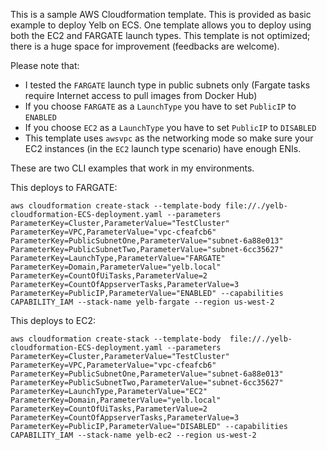 This is a sample AWS Cloudformation template. This is provided as basic example to deploy Yelb on ECS. One template allows you to deploy using both the EC2 and FARGATE launch types. This template is not optimized; there is a huge space for improvement (feedbacks are welcome). 

Please note that:
- I tested the `FARGATE` launch type in public subnets only (Fargate tasks require Internet access to pull images from Docker Hub) 
- If you choose `FARGATE` as a `LaunchType` you have to set `PublicIP` to `ENABLED`
- If you choose `EC2` as a `LaunchType` you have to set `PublicIP` to `DISABLED`
- This template uses `awsvpc` as the networking mode so make sure your EC2 instances (in the `EC2` launch type scenario) have enough ENIs.

These are two CLI examples that work in my environments. 

This deploys to FARGATE:

```
aws cloudformation create-stack --template-body file://./yelb-cloudformation-ECS-deployment.yaml --parameters ParameterKey=Cluster,ParameterValue="TestCluster" ParameterKey=VPC,ParameterValue="vpc-cfeafcb6" ParameterKey=PublicSubnetOne,ParameterValue="subnet-6a88e013" ParameterKey=PublicSubnetTwo,ParameterValue="subnet-6cc35627" ParameterKey=LaunchType,ParameterValue="FARGATE" ParameterKey=Domain,ParameterValue="yelb.local" ParameterKey=CountOfUiTasks,ParameterValue=2 ParameterKey=CountOfAppserverTasks,ParameterValue=3 ParameterKey=PublicIP,ParameterValue="ENABLED" --capabilities CAPABILITY_IAM --stack-name yelb-fargate --region us-west-2
```

This deploys to EC2:

```
aws cloudformation create-stack --template-body  file://./yelb-cloudformation-ECS-deployment.yaml --parameters ParameterKey=Cluster,ParameterValue="TestCluster" ParameterKey=VPC,ParameterValue="vpc-cfeafcb6" ParameterKey=PublicSubnetOne,ParameterValue="subnet-6a88e013" ParameterKey=PublicSubnetTwo,ParameterValue="subnet-6cc35627" ParameterKey=LaunchType,ParameterValue="EC2" ParameterKey=Domain,ParameterValue="yelb.local" ParameterKey=CountOfUiTasks,ParameterValue=2 ParameterKey=CountOfAppserverTasks,ParameterValue=3 ParameterKey=PublicIP,ParameterValue="DISABLED" --capabilities CAPABILITY_IAM --stack-name yelb-ec2 --region us-west-2
```

